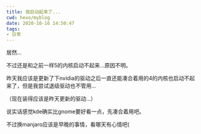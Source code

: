 ```yaml
---
title: 我启动起来了...
cwd: hexo/myblog
date: 2020-10-16 14:50:47
tags:
- 日常
---
```


居然...

不过还是和之前一样5的内核启动不起来...原因不明。

昨天我应该是更新了下nvidia的驱动之后一直还能凑合着用的4的内核也启动不起来了，但是我尝试退级驱动也不管用...

（现在装得应该是昨天更新的驱动...）

说实话感觉kde确实比gnome要好看一点，先凑合着用吧。

不过换manjaro应该是早晚的事情，看哪天有心情吧\(

